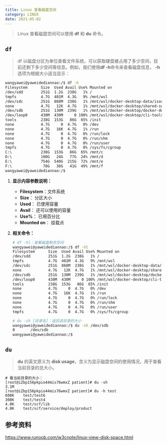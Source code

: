 ```yaml
---
title: Linux 查看磁盘空间
category: LINUX
date: 2021-05-02
---
```


> Linux 查看磁盘空间可以使用 **df** 和 **du** 命令。

## `df`

> df 以磁盘分区为单位查看文件系统，可以获取硬盘被占用了多少空间，目前还剩下多少空间等信息。例如，我们使用**df -h**命令来查看磁盘信息， **-h** 选项为根据大小适当显示：

```sh
wangyawei@yaweidediannao:/$ df -h
Filesystem      Size  Used Avail Use% Mounted on
/dev/sdd        251G  1.2G  238G   1% /
tmpfs           4.7G  401M  4.3G   9% /mnt/wsl
/dev/sdc        251G  868M  238G   1% /mnt/wsl/docker-desktop-data/isocache
none            4.7G   12K  4.7G   1% /mnt/wsl/docker-desktop/shared-sockets/host-services
/dev/sdb        251G  130M  239G   1% /mnt/wsl/docker-desktop/docker-desktop-proxy
/dev/loop0      430M  430M     0 100% /mnt/wsl/docker-desktop/cli-tools
tools           238G  153G   86G  65% /init
none            4.7G     0  4.7G   0% /dev
none            4.7G   16K  4.7G   1% /run
none            4.7G     0  4.7G   0% /run/lock
none            4.7G     0  4.7G   0% /run/shm
none            4.7G     0  4.7G   0% /run/user
tmpfs           4.7G     0  4.7G   0% /sys/fs/cgroup
C:\             238G  153G   86G  65% /mnt/c
D:\             100G   24G   77G  24% /mnt/d
E:\             754G  540G  215G  72% /mnt/e
F:\              78G   38G   41G  49% /mnt/f
wangyawei@yaweidediannao:/$
```

1. **显示内容参数说明：**

   - **Filesystem**：文件系统
   - **Size**： 分区大小
   - **Used**： 已使用容量
   - **Avail**： 还可以使用的容量
   - **Use%**： 已用百分比
   - **Mounted on**： 挂载点

2. **相关命令：**

   ```sh
   # df -hl：查看磁盘剩余空间
   wangyawei@yaweidediannao:/$ df -hl
   Filesystem      Size  Used Avail Use% Mounted on
   /dev/sdd        251G  1.2G  238G   1% /
   tmpfs           4.7G  401M  4.3G   9% /mnt/wsl
   /dev/sdc        251G  868M  238G   1% /mnt/wsl/docker-desktop-data/isocache
   none            4.7G   12K  4.7G   1% /mnt/wsl/docker-desktop/shared-sockets/host-services
   /dev/sdb        251G  130M  239G   1% /mnt/wsl/docker-desktop/docker-desktop-proxy
   /dev/loop0      430M  430M     0 100% /mnt/wsl/docker-desktop/cli-tools
   tools           238G  153G   86G  65% /init
   none            4.7G     0  4.7G   0% /dev
   none            4.7G   16K  4.7G   1% /run
   none            4.7G     0  4.7G   0% /run/lock
   none            4.7G     0  4.7G   0% /run/shm
   none            4.7G     0  4.7G   0% /run/user
   tmpfs           4.7G     0  4.7G   0% /sys/fs/cgroup
   
   # du -sh [目录名]：返回该目录的大小
   wangyawei@yaweidediannao:/$ du -sh /dev/sdb
   0       /dev/sdb
   wangyawei@yaweidediannao:/$
   ```

## `du`

> **du** 的英文原义为 **disk usage**，含义为显示磁盘空间的使用情况，用于查看当前目录的总大小。

```shell
# 看当前目录的大小：
[root@iZbp156pkpio44mis76wmxZ patient]# du -sh
3.1M    
[root@iZbp156pkpio44mis76wmxZ patient]# du -h test
608K    test/test6
308K    test/test4
4.0K    test/scf/lib
4.0K    test/scf/service/deploy/product
```

## 参考资料

https://www.runoob.com/w3cnote/linux-view-disk-space.html

